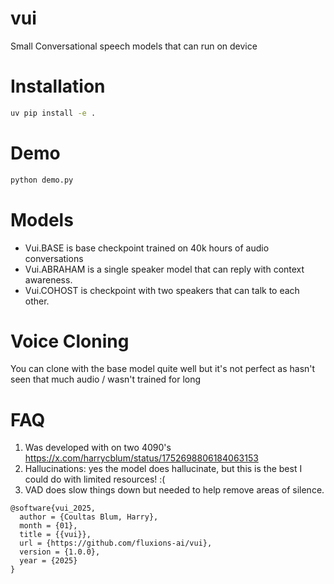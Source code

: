 # vui

Small Conversational speech models that can run on device

# Installation

```sh
uv pip install -e .
```

# Demo

```sh
python demo.py
````

# Models

- Vui.BASE is base checkpoint trained on 40k hours of audio conversations
- Vui.ABRAHAM is a single speaker model that can reply with context awareness.
- Vui.COHOST is checkpoint with two speakers that can talk to each other.

# Voice Cloning

You can clone with the base model quite well but it's not perfect as hasn't seen that much audio / wasn't trained for long

# FAQ

1) Was developed with on two 4090's https://x.com/harrycblum/status/1752698806184063153
2) Hallucinations: yes the model does hallucinate, but this is the best I could do with limited resources! :(
3) VAD does slow things down but needed to help remove areas of silence.


```
@software{vui_2025,
  author = {Coultas Blum, Harry},
  month = {01},
  title = {{vui}},
  url = {https://github.com/fluxions-ai/vui},
  version = {1.0.0},
  year = {2025}
}
```
